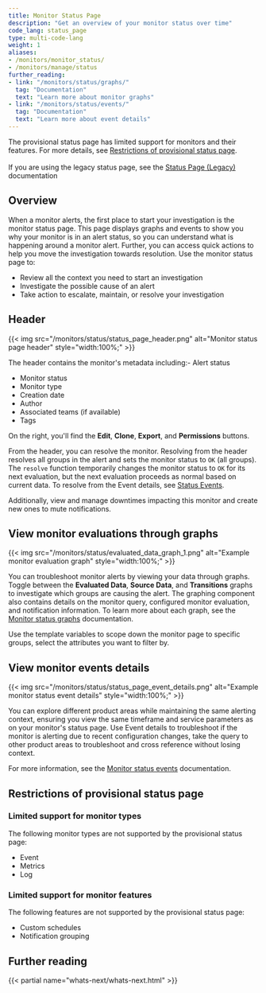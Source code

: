 ```yaml
---
title: Monitor Status Page
description: "Get an overview of your monitor status over time"
code_lang: status_page
type: multi-code-lang
weight: 1
aliases:
- /monitors/monitor_status/
- /monitors/manage/status
further_reading:
- link: "/monitors/status/graphs/"
  tag: "Documentation"
  text: "Learn more about monitor graphs"
- link: "/monitors/status/events/"
  tag: "Documentation"
  text: "Learn more about event details"
---
```


<div class="alert alert-warning">The provisional status page has limited support for monitors and their features. For more details, see <a href="#restrictions-of-provisional-status-page">Restrictions of provisional status page</a>.<br><br>If you are using the legacy status page, see the <a href="/monitors/status/status_legacy">Status Page (Legacy)</a> documentation</div>

## Overview

When a monitor alerts, the first place to start your investigation is the monitor status page. This page displays graphs and events to show you why your monitor is in an alert status, so you can understand what is happening around a monitor alert. Further, you can access quick actions to help you move the investigation towards resolution. Use the monitor status page to:

- Review all the context you need to start an investigation
- Investigate the possible cause of an alert
- Take action to escalate, maintain, or resolve your investigation

## Header

{{< img src="/monitors/status/status_page_header.png" alt="Monitor status page header" style="width:100%;" >}}

The header contains the monitor's metadata including:- Alert status
- Monitor status
- Monitor type
- Creation date
- Author
- Associated teams (if available)
- Tags

On the right, you'll find the **Edit**, **Clone**, **Export**, and **Permissions** buttons.

From the header, you can resolve the monitor. Resolving from the header resolves all groups in the alert and sets the monitor status to `OK` (all groups). The `resolve` function temporarily changes the monitor status to `OK` for its next evaluation, but the next evaluation proceeds as normal based on current data. To resolve from the Event details, see [Status Events][1].

Additionally, view and manage downtimes impacting this monitor and create new ones to mute notifications. 

## View monitor evaluations through graphs

 {{< img src="/monitors/status/evaluated_data_graph_1.png" alt="Example monitor evaluation graph" style="width:100%;" >}}

You can troubleshoot monitor alerts by viewing your data through graphs. Toggle between the **Evaluated Data**, **Source Data**, and **Transitions** graphs to investigate which groups are causing the alert. The graphing component also contains details on the monitor query, configured monitor evaluation, and notification information. To learn more about each graph, see the [Monitor status graphs][2] documentation.

Use the template variables to scope down the monitor page to specific groups, select the attributes you want to filter by. 

## View monitor events details

{{< img src="/monitors/status/status_page_event_details.png" alt="Example monitor status event details" style="width:100%;" >}}

You can explore different product areas while maintaining the same alerting context, ensuring you view the same timeframe and service parameters as on your monitor's status page. Use Event details to troubleshoot if the monitor is alerting due to recent configuration changes, take the query to other product areas to troubleshoot and cross reference without losing context. 

For more information, see the [Monitor status events][3] documentation.

## Restrictions of provisional status page 

### Limited support for monitor types

The following monitor types are not supported by the provisional status page:

- Event  
- Metrics  
- Log

### Limited support for monitor features

The following features are not supported by the provisional status page:

- Custom schedules  
- Notification grouping


## Further reading

{{< partial name="whats-next/whats-next.html" >}}

[1]: /monitors/status/events/#resolve
[2]: /monitors/status/graphs
[3]: /monitors/status/events
